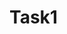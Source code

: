 # Task1
<html>
 <head>
 </head>
 
 <body>
 
   <script>
     var year = prompt('Какой сейчас год?', '');
     if(year === '2017') alert( 'Вы правы!');
     else alert('С луны свалился? 2017!');
   </script>
   
 </body>
 </html>
